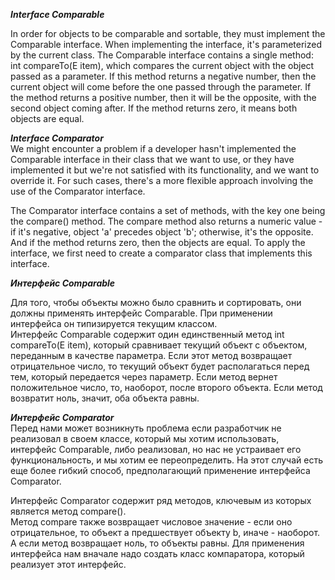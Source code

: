 ***Interface Comparable***  

In order for objects to be comparable and sortable, they must implement the Comparable interface. When implementing the interface, it's parameterized by the current class.
The Comparable interface contains a single method: int compareTo(E item), which compares the current object with the object passed as a parameter. If this method returns a negative number, then the current object will come before the one passed through the parameter. If the method returns a positive number, then it will be the opposite, with the second object coming after. If the method returns zero, it means both objects are equal.
  
***Interface Comparator***  
We might encounter a problem if a developer hasn't implemented the Comparable interface in their class that we want to use, or they have implemented it but we're not satisfied with its functionality, and we want to override it. For such cases, there's a more flexible approach involving the use of the Comparator interface.

The Comparator interface contains a set of methods, with the key one being the compare() method.
The compare method also returns a numeric value - if it's negative, object 'a' precedes object 'b'; otherwise, it's the opposite. And if the method returns zero, then the objects are equal. To apply the interface, we first need to create a comparator class that implements this interface.



***Интерфейс Comparable***  

Для того, чтобы объекты  можно было сравнить и сортировать, они должны применять интерфейс Comparable<E>. При применении интерфейса он типизируется текущим классом.   
Интерфейс Comparable содержит один единственный метод int compareTo(E item), который сравнивает текущий объект с объектом, переданным в качестве параметра. Если этот метод возвращает отрицательное число, то текущий объект будет располагаться перед тем, который передается через параметр. Если метод вернет положительное число, то, наоборот, после второго объекта. Если метод возвратит ноль, значит, оба объекта равны.  


***Интерфейс Comparator***  
Перед нами может возникнуть проблема  если разработчик не реализовал в своем классе, который мы хотим использовать, интерфейс Comparable, либо реализовал, но нас не устраивает его функциональность, и мы хотим ее переопределить. На этот случай есть еще более гибкий способ, предполагающий применение интерфейса Comparator<E>.

Интерфейс Comparator содержит ряд методов, ключевым из которых является метод compare().  
Метод compare также возвращает числовое значение - если оно отрицательное, то объект a предшествует объекту b, иначе - наоборот. А если метод возвращает ноль, то объекты равны. Для применения интерфейса нам вначале надо создать класс компаратора, который реализует этот интерфейс.